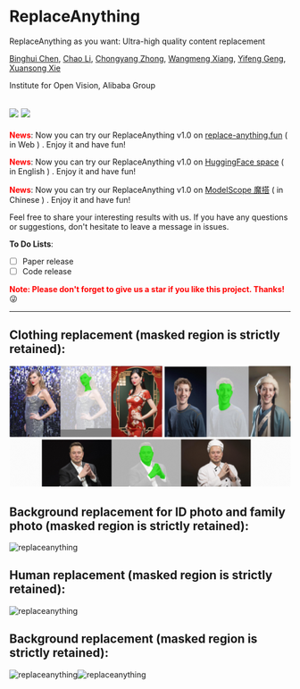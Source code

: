 # ReplaceAnything

ReplaceAnything as you want: Ultra-high quality content replacement

[Binghui Chen](https://scholar.google.com.hk/citations?user=-2uIiz4AAAAJ&hl=zh-CN),
[Chao Li](),
[Chongyang Zhong](https://scholar.google.com.hk/citations?user=ODTZZ4wAAAAJ&hl=zh-CN),
[Wangmeng Xiang](https://scholar.google.com.hk/citations?user=LFNwNF4AAAAJ&hl=en),
[Yifeng Geng](),
[Xuansong Xie]()

Institute for Open Vision, Alibaba Group

## <a href='https://aigcdesigngroup.github.io/replace-anything/'><img src='https://img.shields.io/badge/Project-Page-Green'></a> <a href=''><img src='https://img.shields.io/badge/Paper-Arxiv-red'></a>

**<span style="color:red">
News</span>**: Now you can try our ReplaceAnything v1.0 on [replace-anything.fun](https://replace-anything.fun/ ) ( in Web ) . Enjoy it and have fun!

**<span style="color:red">
News</span>**: Now you can try our ReplaceAnything v1.0 on <a href = "https://huggingface.co/spaces/modelscope/ReplaceAnything">HuggingFace space</a> ( in English ) . Enjoy it and have fun!

**<span style="color:red">
News</span>**: Now you can try our ReplaceAnything v1.0 on <a href = "https://www.modelscope.cn/studios/damo/ReplaceAnything/summary">ModelScope 魔搭</a> ( in Chinese ) . Enjoy it and have fun!

Feel free to share your interesting results with us. If you have any questions or suggestions, don't hesitate to leave a message in issues.

**<span>To Do Lists</span>**:

- [ ] Paper release
- [ ] Code release

<font color='red'>**Note: Please don't forget to give us a star if you like this project. Thanks!**</font> :stuck_out_tongue_winking_eye:

---


## Clothing replacement (masked region is strictly retained):
![replaceanything](public/images/g0.png)

## Background replacement for ID photo and family photo (masked region is strictly retained):
![replaceanything](public/images/g2.png)

## Human replacement (masked region is strictly retained):
![replaceanything](public/images/g3.png)

## Background replacement (masked region is strictly retained):
![replaceanything](public/images/g4.png)![replaceanything](public/images/g5.png)

